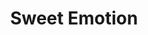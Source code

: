 ---
layout: product
product_id: 1419070013502
id: 1419070013502
title: Sweet Emotion
body_html: >-
  <p>Taken on Mt. Seymour in March of 2017.</p>

  <p>We were on a snowshoe trip for work during this shot and the weather was a complete snowstorm. However, for some odd stroke of luck, the clouds parted just as the sun was setting and caused this unnatural lighting to cast over the mountains. Thank you to Matt C. for naming this print, it took several months for this one to get a name.</p>

  <p> </p>
vendor: Connell McCarthy
product_type: Posters, Prints, & Visual Artwork
created_at: 2018-08-22T19:55:04-04:00
handle: sweet-emotion
updated_at: 2022-06-27T13:51:58-04:00
published_at: 2018-08-22T19:38:24-04:00
template_suffix: ""
status: active
published_scope: global
tags: Batch 01, mountain, mountains, Print, snow, sunset, winter
admin_graphql_api_id: gid://shopify/Product/1419070013502
variants:
  - id: 39577225199678
    product_id: 1419070013502
    title: 8x10” / Full Colour
    price: "35.00"
    sku: CM-PP-B1-14-XXS-FC
    position: 1
    inventory_policy: continue
    compare_at_price: null
    fulfillment_service: manual
    inventory_management: shopify
    option1: 8x10”
    option2: Full Colour
    option3: null
    created_at: 2021-09-01T15:10:13-04:00
    updated_at: 2022-02-07T16:15:06-05:00
    taxable: true
    barcode: ""
    grams: 208
    image_id: 6198878044222
    weight: 0.208
    weight_unit: kg
    inventory_item_id: 41671665844286
    inventory_quantity: 100
    old_inventory_quantity: 100
    requires_shipping: true
    admin_graphql_api_id: gid://shopify/ProductVariant/39577225199678
  - id: 39577225232446
    product_id: 1419070013502
    title: 8x10” / Black & White
    price: "35.00"
    sku: CM-PP-B1-14-XXS-BW
    position: 2
    inventory_policy: continue
    compare_at_price: null
    fulfillment_service: manual
    inventory_management: shopify
    option1: 8x10”
    option2: Black & White
    option3: null
    created_at: 2021-09-01T15:10:13-04:00
    updated_at: 2022-02-07T16:15:11-05:00
    taxable: true
    barcode: ""
    grams: 208
    image_id: 6198877945918
    weight: 0.208
    weight_unit: kg
    inventory_item_id: 41671665877054
    inventory_quantity: 100
    old_inventory_quantity: 100
    requires_shipping: true
    admin_graphql_api_id: gid://shopify/ProductVariant/39577225232446
  - id: 39577225265214
    product_id: 1419070013502
    title: 8.5x11” / Full Colour
    price: "35.00"
    sku: CM-PP-B1-14-XS-FC
    position: 3
    inventory_policy: continue
    compare_at_price: null
    fulfillment_service: manual
    inventory_management: shopify
    option1: 8.5x11”
    option2: Full Colour
    option3: null
    created_at: 2021-09-01T15:10:13-04:00
    updated_at: 2022-02-07T16:15:11-05:00
    taxable: true
    barcode: ""
    grams: 208
    image_id: 6198878044222
    weight: 0.208
    weight_unit: kg
    inventory_item_id: 41671665909822
    inventory_quantity: 100
    old_inventory_quantity: 100
    requires_shipping: true
    admin_graphql_api_id: gid://shopify/ProductVariant/39577225265214
  - id: 39577225297982
    product_id: 1419070013502
    title: 8.5x11” / Black & White
    price: "35.00"
    sku: CM-PP-B1-14-XS-BW
    position: 4
    inventory_policy: continue
    compare_at_price: null
    fulfillment_service: manual
    inventory_management: shopify
    option1: 8.5x11”
    option2: Black & White
    option3: null
    created_at: 2021-09-01T15:10:13-04:00
    updated_at: 2022-02-07T16:15:11-05:00
    taxable: true
    barcode: ""
    grams: 208
    image_id: 6198877945918
    weight: 0.208
    weight_unit: kg
    inventory_item_id: 41671665942590
    inventory_quantity: 100
    old_inventory_quantity: 100
    requires_shipping: true
    admin_graphql_api_id: gid://shopify/ProductVariant/39577225297982
  - id: 39577225330750
    product_id: 1419070013502
    title: 13x19” / Full Colour
    price: "40.00"
    sku: CM-PP-B1-14-S-FC
    position: 5
    inventory_policy: continue
    compare_at_price: null
    fulfillment_service: manual
    inventory_management: shopify
    option1: 13x19”
    option2: Full Colour
    option3: null
    created_at: 2021-09-01T15:10:13-04:00
    updated_at: 2022-02-07T16:15:11-05:00
    taxable: true
    barcode: ""
    grams: 208
    image_id: 6198878044222
    weight: 0.208
    weight_unit: kg
    inventory_item_id: 41671665975358
    inventory_quantity: 100
    old_inventory_quantity: 100
    requires_shipping: true
    admin_graphql_api_id: gid://shopify/ProductVariant/39577225330750
  - id: 39577225363518
    product_id: 1419070013502
    title: 13x19” / Black & White
    price: "40.00"
    sku: CM-PP-B1-14-S-BW
    position: 6
    inventory_policy: continue
    compare_at_price: null
    fulfillment_service: manual
    inventory_management: shopify
    option1: 13x19”
    option2: Black & White
    option3: null
    created_at: 2021-09-01T15:10:13-04:00
    updated_at: 2022-02-07T16:15:12-05:00
    taxable: true
    barcode: ""
    grams: 208
    image_id: 6198877945918
    weight: 0.208
    weight_unit: kg
    inventory_item_id: 41671666008126
    inventory_quantity: 100
    old_inventory_quantity: 100
    requires_shipping: true
    admin_graphql_api_id: gid://shopify/ProductVariant/39577225363518
  - id: 39577225396286
    product_id: 1419070013502
    title: 16x20” / Full Colour
    price: "50.00"
    sku: CM-PP-B1-14-M-FC
    position: 7
    inventory_policy: continue
    compare_at_price: null
    fulfillment_service: manual
    inventory_management: shopify
    option1: 16x20”
    option2: Full Colour
    option3: null
    created_at: 2021-09-01T15:10:13-04:00
    updated_at: 2022-02-07T16:15:11-05:00
    taxable: true
    barcode: ""
    grams: 208
    image_id: 6198878044222
    weight: 0.208
    weight_unit: kg
    inventory_item_id: 41671666040894
    inventory_quantity: 100
    old_inventory_quantity: 100
    requires_shipping: true
    admin_graphql_api_id: gid://shopify/ProductVariant/39577225396286
  - id: 39577225429054
    product_id: 1419070013502
    title: 16x20” / Black & White
    price: "50.00"
    sku: CM-PP-B1-14-M-BW
    position: 8
    inventory_policy: continue
    compare_at_price: null
    fulfillment_service: manual
    inventory_management: shopify
    option1: 16x20”
    option2: Black & White
    option3: null
    created_at: 2021-09-01T15:10:13-04:00
    updated_at: 2022-02-07T16:15:16-05:00
    taxable: true
    barcode: ""
    grams: 208
    image_id: 6198877945918
    weight: 0.208
    weight_unit: kg
    inventory_item_id: 41671666073662
    inventory_quantity: 100
    old_inventory_quantity: 100
    requires_shipping: true
    admin_graphql_api_id: gid://shopify/ProductVariant/39577225429054
  - id: 39577225461822
    product_id: 1419070013502
    title: 20x24” / Full Colour
    price: "60.00"
    sku: CM-PP-B1-14-L-FC
    position: 9
    inventory_policy: continue
    compare_at_price: null
    fulfillment_service: manual
    inventory_management: shopify
    option1: 20x24”
    option2: Full Colour
    option3: null
    created_at: 2021-09-01T15:10:13-04:00
    updated_at: 2022-02-07T16:15:19-05:00
    taxable: true
    barcode: ""
    grams: 208
    image_id: 6198878044222
    weight: 0.208
    weight_unit: kg
    inventory_item_id: 41671666106430
    inventory_quantity: 100
    old_inventory_quantity: 100
    requires_shipping: true
    admin_graphql_api_id: gid://shopify/ProductVariant/39577225461822
  - id: 39577225494590
    product_id: 1419070013502
    title: 20x24” / Black & White
    price: "60.00"
    sku: CM-PP-B1-14-L-BW
    position: 10
    inventory_policy: continue
    compare_at_price: null
    fulfillment_service: manual
    inventory_management: shopify
    option1: 20x24”
    option2: Black & White
    option3: null
    created_at: 2021-09-01T15:10:13-04:00
    updated_at: 2022-02-07T16:15:18-05:00
    taxable: true
    barcode: ""
    grams: 208
    image_id: 6198877945918
    weight: 0.208
    weight_unit: kg
    inventory_item_id: 41671666139198
    inventory_quantity: 100
    old_inventory_quantity: 100
    requires_shipping: true
    admin_graphql_api_id: gid://shopify/ProductVariant/39577225494590
  - id: 39577225527358
    product_id: 1419070013502
    title: 20x30” / Full Colour
    price: "70.00"
    sku: CM-PP-B1-14-XL-FC
    position: 11
    inventory_policy: continue
    compare_at_price: null
    fulfillment_service: manual
    inventory_management: shopify
    option1: 20x30”
    option2: Full Colour
    option3: null
    created_at: 2021-09-01T15:10:13-04:00
    updated_at: 2022-02-07T16:15:16-05:00
    taxable: true
    barcode: ""
    grams: 208
    image_id: 6198878044222
    weight: 0.208
    weight_unit: kg
    inventory_item_id: 41671666171966
    inventory_quantity: 100
    old_inventory_quantity: 100
    requires_shipping: true
    admin_graphql_api_id: gid://shopify/ProductVariant/39577225527358
  - id: 39577225560126
    product_id: 1419070013502
    title: 20x30” / Black & White
    price: "70.00"
    sku: CM-PP-B1-14-XL-BW
    position: 12
    inventory_policy: continue
    compare_at_price: null
    fulfillment_service: manual
    inventory_management: shopify
    option1: 20x30”
    option2: Black & White
    option3: null
    created_at: 2021-09-01T15:10:13-04:00
    updated_at: 2022-02-07T16:15:20-05:00
    taxable: true
    barcode: ""
    grams: 208
    image_id: 6198877945918
    weight: 0.208
    weight_unit: kg
    inventory_item_id: 41671666204734
    inventory_quantity: 100
    old_inventory_quantity: 100
    requires_shipping: true
    admin_graphql_api_id: gid://shopify/ProductVariant/39577225560126
  - id: 39577225592894
    product_id: 1419070013502
    title: 24x36” / Full Colour
    price: "90.00"
    sku: CM-PP-B1-14-XXL-FC
    position: 13
    inventory_policy: continue
    compare_at_price: null
    fulfillment_service: manual
    inventory_management: shopify
    option1: 24x36”
    option2: Full Colour
    option3: null
    created_at: 2021-09-01T15:10:13-04:00
    updated_at: 2022-02-07T16:15:23-05:00
    taxable: true
    barcode: ""
    grams: 208
    image_id: 6198878044222
    weight: 0.208
    weight_unit: kg
    inventory_item_id: 41671666237502
    inventory_quantity: 100
    old_inventory_quantity: 100
    requires_shipping: true
    admin_graphql_api_id: gid://shopify/ProductVariant/39577225592894
  - id: 39577225625662
    product_id: 1419070013502
    title: 24x36” / Black & White
    price: "90.00"
    sku: CM-PP-B1-14-XXL-BW
    position: 14
    inventory_policy: continue
    compare_at_price: null
    fulfillment_service: manual
    inventory_management: shopify
    option1: 24x36”
    option2: Black & White
    option3: null
    created_at: 2021-09-01T15:10:13-04:00
    updated_at: 2022-02-07T16:15:21-05:00
    taxable: true
    barcode: ""
    grams: 208
    image_id: 6198877945918
    weight: 0.208
    weight_unit: kg
    inventory_item_id: 41671666270270
    inventory_quantity: 100
    old_inventory_quantity: 100
    requires_shipping: true
    admin_graphql_api_id: gid://shopify/ProductVariant/39577225625662
  - id: 39577225658430
    product_id: 1419070013502
    title: 30x40” / Full Colour
    price: "100.00"
    sku: CM-PP-B1-14-XXXL-FC
    position: 15
    inventory_policy: continue
    compare_at_price: null
    fulfillment_service: manual
    inventory_management: shopify
    option1: 30x40”
    option2: Full Colour
    option3: null
    created_at: 2021-09-01T15:10:13-04:00
    updated_at: 2022-02-07T16:15:21-05:00
    taxable: true
    barcode: ""
    grams: 208
    image_id: 6198878044222
    weight: 0.208
    weight_unit: kg
    inventory_item_id: 41671666303038
    inventory_quantity: 100
    old_inventory_quantity: 100
    requires_shipping: true
    admin_graphql_api_id: gid://shopify/ProductVariant/39577225658430
  - id: 39577225691198
    product_id: 1419070013502
    title: 30x40” / Black & White
    price: "100.00"
    sku: CM-PP-B1-14-XXXL-BW
    position: 16
    inventory_policy: continue
    compare_at_price: null
    fulfillment_service: manual
    inventory_management: shopify
    option1: 30x40”
    option2: Black & White
    option3: null
    created_at: 2021-09-01T15:10:13-04:00
    updated_at: 2022-02-07T16:15:21-05:00
    taxable: true
    barcode: ""
    grams: 208
    image_id: 6198877945918
    weight: 0.208
    weight_unit: kg
    inventory_item_id: 41671666335806
    inventory_quantity: 100
    old_inventory_quantity: 100
    requires_shipping: true
    admin_graphql_api_id: gid://shopify/ProductVariant/39577225691198
options:
  - id: 1948208922686
    product_id: 1419070013502
    name: Size
    position: 1
    values:
      - 8x10”
      - 8.5x11”
      - 13x19”
      - 16x20”
      - 20x24”
      - 20x30”
      - 24x36”
      - 30x40”
  - id: 8590050197566
    product_id: 1419070013502
    name: Color
    position: 2
    values:
      - Full Colour
      - Black & White
images:
  - id: 6198878044222
    product_id: 1419070013502
    position: 1
    created_at: 2019-03-04T19:56:29-05:00
    updated_at: 2019-10-20T18:44:16-04:00
    alt: null
    width: 1000
    height: 1500
    src: https://cdn.shopify.com/s/files/1/1624/2355/products/CM---Sweet-Emotion-_Product-Mockup-2019.jpg?v=1571611456
    variant_ids:
      - 39577225199678
      - 39577225265214
      - 39577225330750
      - 39577225396286
      - 39577225461822
      - 39577225527358
      - 39577225592894
      - 39577225658430
    admin_graphql_api_id: gid://shopify/ProductImage/6198878044222
  - id: 6198877945918
    product_id: 1419070013502
    position: 2
    created_at: 2019-03-04T19:56:28-05:00
    updated_at: 2019-10-20T18:44:16-04:00
    alt: null
    width: 1000
    height: 1500
    src: https://cdn.shopify.com/s/files/1/1624/2355/products/CM---Sweet-Emotion-_Product-Mockup-2019_-B_W.jpg?v=1571611456
    variant_ids:
      - 39577225232446
      - 39577225297982
      - 39577225363518
      - 39577225429054
      - 39577225494590
      - 39577225560126
      - 39577225625662
      - 39577225691198
    admin_graphql_api_id: gid://shopify/ProductImage/6198877945918
  - id: 28230357385278
    product_id: 1419070013502
    position: 3
    created_at: 2021-05-04T21:01:27-04:00
    updated_at: 2021-05-04T21:01:27-04:00
    alt: null
    width: 2000
    height: 1800
    src: https://cdn.shopify.com/s/files/1/1624/2355/products/PAR_02_0001_f70a042f-1add-447e-bbde-e91b1343a924.png?v=1620176487
    variant_ids: []
    admin_graphql_api_id: gid://shopify/ProductImage/28230357385278
image:
  id: 6198878044222
  product_id: 1419070013502
  position: 1
  created_at: 2019-03-04T19:56:29-05:00
  updated_at: 2019-10-20T18:44:16-04:00
  alt: null
  width: 1000
  height: 1500
  src: https://cdn.shopify.com/s/files/1/1624/2355/products/CM---Sweet-Emotion-_Product-Mockup-2019.jpg?v=1571611456
  variant_ids:
    - 39577225199678
    - 39577225265214
    - 39577225330750
    - 39577225396286
    - 39577225461822
    - 39577225527358
    - 39577225592894
    - 39577225658430
  admin_graphql_api_id: gid://shopify/ProductImage/6198878044222

---
